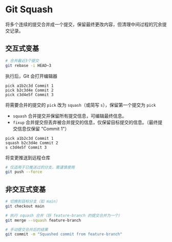 # Git Squash

将多个连续的提交合并成一个提交，保留最终更改内容，但清理中间过程的冗余提交记录。

## 交互式变基

```sh
# 合并最近3个提交
git rebase -i HEAD~3
```

执行后，Git 会打开编辑器

```git
pick a1b2c3d Commit 1
pick b2c3d4e Commit 2
pick c3d4e5f Commit 3
```

将需要合并的提交的 `pick` 改为 `squash`（或简写 `s`），保留第一个提交为 `pick`

- `squash` 合并提交并保留所有提交信息，可编辑最终信息。
- `fixup` 合并提交但丢弃被合并提交的信息，仅保留目标提交的信息。（最终提交信息仅保留 "Commit 1"）

```git
pick a1b2c3d Commit 1
squash b2c3d4e Commit 2
s c3d4e5f Commit 3
```

将变更推送到远程仓库

```sh
# 仅适用于已推送过的分支，需谨慎使用
git push --force
```

## 非交互式变基

```sh
# 切换到目标分支（如 main）
git checkout main

# 执行 squash 合并（将 feature-branch 的提交合并为一个）
git merge --squash feature-branch

# 手动提交合并后的结果
git commit -m "Squashed commit from feature-branch"
```
